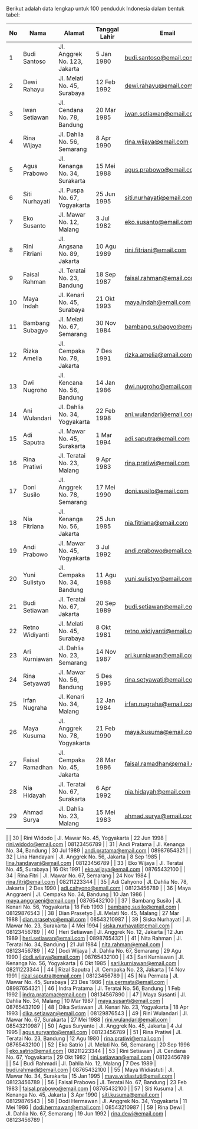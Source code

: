 Berikut adalah data lengkap untuk 100 penduduk Indonesia dalam bentuk tabel:

| No  | Nama              | Alamat                               | Tanggal Lahir | Email                             | Telepon       |
|-----|-------------------|--------------------------------------|---------------|-----------------------------------|---------------|
| 1   | Budi Santoso      | Jl. Anggrek No. 123, Jakarta          | 5 Jan 1980    | budi.santoso@email.com            | 08123456789   |
| 2   | Dewi Rahayu       | Jl. Melati No. 45, Surabaya           | 12 Feb 1992   | dewi.rahayu@email.com             | 08765432100   |
| 3   | Iwan Setiawan     | Jl. Cendana No. 78, Bandung           | 20 Mar 1985   | iwan.setiawan@email.com           | 08211223344   |
| 4   | Rina Wijaya       | Jl. Dahlia No. 56, Semarang           | 8 Apr 1990    | rina.wijaya@email.com             | 08987654321   |
| 5   | Agus Prabowo      | Jl. Kenanga No. 34, Surakarta         | 15 Mei 1988   | agus.prabowo@email.com            | 08134567890   |
| 6   | Siti Nurhayati    | Jl. Puspa No. 67, Yogyakarta          | 25 Jun 1995   | siti.nurhayati@email.com          | 08765432109   |
| 7   | Eko Susanto       | Jl. Mawar No. 12, Malang              | 3 Jul 1982    | eko.susanto@email.com             | 08129876543   |
| 8   | Rini Fitriani     | Jl. Angsana No. 89, Jakarta           | 10 Agu 1989   | rini.fitriani@email.com           | 08543210987   |
| 9   | Faisal Rahman     | Jl. Teratai No. 23, Bandung           | 18 Sep 1987   | faisal.rahman@email.com           | 08123456789   |
| 10  | Maya Indah        | Jl. Kenari No. 45, Surabaya           | 21 Okt 1993   | maya.indah@email.com              | 08987654321   |
| 11  | Bambang Subagyo   | Jl. Melati No. 67, Semarang           | 30 Nov 1984   | bambang.subagyo@email.com         | 08211223344   |
| 12  | Rizka Amelia      | Jl. Cempaka No. 78, Jakarta           | 7 Des 1991    | rizka.amelia@email.com            | 08123456789   |
| 13  | Dwi Nugroho       | Jl. Kencana No. 56, Bandung           | 14 Jan 1986   | dwi.nugroho@email.com             | 08765432100   |
| 14  | Ani Wulandari      | Jl. Dahlia No. 34, Yogyakarta         | 22 Feb 1998   | ani.wulandari@email.com           | 08211223344   |
| 15  | Adi Saputra       | Jl. Mawar No. 45, Surakarta           | 1 Mar 1994    | adi.saputra@email.com             | 08123456789   |
| 16  | Rina Pratiwi      | Jl. Teratai No. 23, Malang            | 9 Apr 1983    | rina.pratiwi@email.com            | 08765432100   |
| 17  | Doni Susilo       | Jl. Anggrek No. 78, Semarang          | 17 Mei 1990   | doni.susilo@email.com             | 08129876543   |
| 18  | Nia Fitriana      | Jl. Kenanga No. 56, Jakarta           | 25 Jun 1985   | nia.fitriana@email.com            | 08543210987   |
| 19  | Andi Prabowo      | Jl. Mawar No. 45, Yogyakarta          | 3 Jul 1992    | andi.prabowo@email.com            | 08123456789   |
| 20  | Yuni Sulistyo     | Jl. Cempaka No. 34, Bandung           | 11 Agu 1988   | yuni.sulistyo@email.com           | 08987654321   |
| 21  | Budi Setiawan     | Jl. Teratai No. 67, Jakarta           | 20 Sep 1989   | budi.setiawan@email.com           | 08123456789   |
| 22  | Retno Widiyanti   | Jl. Melati No. 45, Surabaya           | 8 Okt 1981    | retno.widiyanti@email.com         | 08765432100   |
| 23  | Ari Kurniawan     | Jl. Dahlia No. 23, Semarang           | 14 Nov 1987   | ari.kurniawan@email.com           | 08211223344   |
| 24  | Rina Setyawati    | Jl. Mawar No. 56, Bandung             | 5 Des 1995    | rina.setyawati@email.com          | 08123456789   |
| 25  | Irfan Nugraha     | Jl. Kenari No. 34, Malang             | 12 Jan 1984   | irfan.nugraha@email.com           | 08987654321   |
| 26  | Maya Kusuma       | Jl. Anggrek No. 78, Yogyakarta        | 21 Feb 1990   | maya.kusuma@email.com             | 08134567890   |
| 27  | Faisal Ramadhan   | Jl. Cempaka No. 45, Jakarta           | 28 Mar 1986   | faisal.ramadhan@email.com         | 08765432109   |
| 28  | Nia Hidayah       | Jl. Teratai No. 67, Surakarta         | 6 Apr 1992    | nia.hidayah@email.com             | 08129876543   |
| 29  | Ahmad Surya       | Jl. Dahlia No. 23, Malang             | 15 Mei 1983   | ahmad.surya@email.com             | 08543210987

   |
| 30  | Rini Widodo       | Jl. Mawar No. 45, Yogyakarta          | 22 Jun 1998   | rini.widodo@email.com             | 08123456789   |
| 31  | Andi Pratama      | Jl. Kenanga No. 34, Bandung           | 30 Jul 1989   | andi.pratama@email.com            | 08987654321   |
| 32  | Lina Handayani    | Jl. Anggrek No. 56, Jakarta           | 8 Sep 1985    | lina.handayani@email.com          | 08123456789   |
| 33  | Eko Wijaya        | Jl. Teratai No. 45, Surabaya          | 16 Okt 1991   | eko.wijaya@email.com              | 08765432100   |
| 34  | Rina Fitri        | Jl. Mawar No. 67, Semarang            | 24 Nov 1984   | rina.fitri@email.com              | 08211223344   |
| 35  | Adi Cahyono       | Jl. Dahlia No. 78, Jakarta            | 2 Des 1990    | adi.cahyono@email.com             | 08123456789   |
| 36  | Maya Anggraeni    | Jl. Cempaka No. 34, Bandung           | 10 Jan 1986   | maya.anggraeni@email.com          | 08765432100   |
| 37  | Bambang Susilo    | Jl. Kenari No. 56, Yogyakarta         | 18 Feb 1993   | bambang.susilo@email.com          | 08129876543   |
| 38  | Dian Prasetyo     | Jl. Melati No. 45, Malang             | 27 Mar 1988   | dian.prasetyo@email.com           | 08543210987   |
| 39  | Siska Nurhayati   | Jl. Mawar No. 23, Surakarta           | 4 Mei 1994    | siska.nurhayati@email.com         | 08123456789   |
| 40  | Heri Setiawan     | Jl. Anggrek No. 12, Jakarta           | 12 Jun 1989   | heri.setiawan@email.com           | 08987654321   |
| 41  | Nita Rahman       | Jl. Teratai No. 34, Bandung           | 21 Jul 1984   | nita.rahman@email.com             | 08123456789   |
| 42  | Dodi Wijaya       | Jl. Dahlia No. 67, Semarang           | 29 Agu 1990   | dodi.wijaya@email.com             | 08765432100   |
| 43  | Sari Kurniawan    | Jl. Kenanga No. 56, Yogyakarta        | 6 Okt 1985    | sari.kurniawan@email.com          | 08211223344   |
| 44  | Rizal Saputra     | Jl. Cempaka No. 23, Jakarta           | 14 Nov 1991   | rizal.saputra@email.com           | 08123456789   |
| 45  | Nia Permata       | Jl. Mawar No. 45, Surabaya            | 23 Des 1986   | nia.permata@email.com             | 08987654321   |
| 46  | Indra Pratama     | Jl. Teratai No. 56, Bandung           | 1 Feb 1992    | indra.pratama@email.com           | 08134567890   |
| 47  | Maya Susanti      | Jl. Dahlia No. 34, Malang             | 10 Mar 1987   | maya.susanti@email.com            | 08765432109   |
| 48  | Dika Setiawan     | Jl. Kenari No. 23, Yogyakarta         | 18 Apr 1993   | dika.setiawan@email.com           | 08129876543   |
| 49  | Rini Wulandari    | Jl. Mawar No. 67, Surakarta           | 27 Mei 1988   | rini.wulandari@email.com          | 08543210987   |
| 50  | Agus Suryanto     | Jl. Anggrek No. 45, Jakarta           | 4 Jul 1995    | agus.suryanto@email.com           | 08123456789   |
| 51  | Rina Pratiwi      | Jl. Teratai No. 23, Bandung           | 12 Agu 1980   | rina.pratiwi@email.com            | 08765432100   |
| 52  | Eko Satrio        | Jl. Melati No. 56, Semarang           | 20 Sep 1996   | eko.satrio@email.com              | 08211223344   |
| 53  | Rini Setiawan     | Jl. Cendana No. 67, Yogyakarta        | 29 Okt 1982   | rini.setiawan@email.com           | 08123456789   |
| 54  | Budi Rahmadi      | Jl. Dahlia No. 12, Malang             | 7 Des 1989    | budi.rahmadi@email.com            | 08765432100   |
| 55  | Maya Widiastuti   | Jl. Mawar No. 34, Surakarta           | 15 Jan 1995   | maya.widiastuti@email.com         | 08123456789   |
| 56  | Faisal Prabowo    | Jl. Teratai No. 67, Bandung           | 23 Feb 1983   | faisal.prabowo@email.com          | 08765432100   |
| 57  | Siti Kusuma       | Jl. Kenanga No. 45, Jakarta           | 3 Apr 1990    | siti.kusuma@email.com             | 08129876543   |
| 58  | Dodi Hermawan     | Jl. Anggrek No. 34, Yogyakarta        | 11 Mei 1986   | dodi.hermawan@email.com           | 08543210987   |
| 59  | Rina Dewi         | Jl. Dahlia No. 67, Semarang           | 19 Jun 1992   | rina.dewi@email.com               | 08123456789   |
